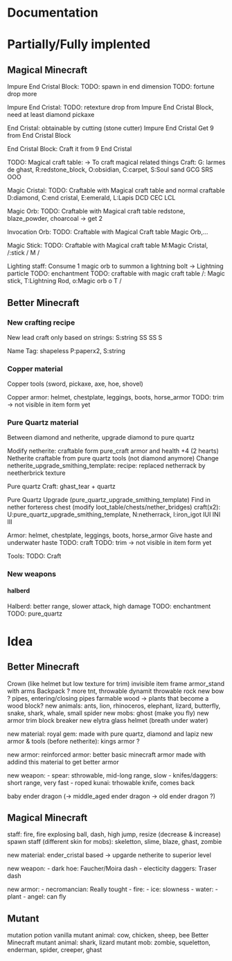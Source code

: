 # Documentation

# Partially/Fully implented

## Magical Minecraft

Impure End Cristal Block:
    TODO: spawn in end dimension
    TODO: fortune drop more


Impure End Cristal:
    TODO: retexture
    drop from Impure End Cristal Block, need at least diamond pickaxe


End Cristal:
    obtainable by cutting (stone cutter) Impure End Cristal
    Get 9 from End Cristal Block


End Cristal Block:
    Craft it from 9 End Cristal


TODO: Magical craft table:
    -> To craft magical related things
    Craft:
        G: larmes de ghast, R:redstone_block, O:obsidian, C:carpet, S:Soul sand
        GCG
        SRS
        OOO


Magic Cristal:
    TODO: Craftable with Magical craft table and normal craftable
        D:diamond, C:end cristal, E:emerald, L:Lapis
        DCD
        CEC
        LCL


Magic Orb:
    TODO: Craftable with Magical craft table
        redstone, blaze_powder, choarcoal -> get 2

Invocation Orb:
    TODO: Craftable with Magical Craft table
        Magic Orb,...


Magic Stick:
    TODO: Craftable with Magical craft table
        M:Magic Cristal, /:stick
            /
          M
        /


Lighting staff:
    Consume 1 magic orb to summon a lightning bolt
    -> Lightning particle
    TODO: enchantment
    TODO: craftable with magic craft table
        /: Magic stick, T:Lightning Rod, o:Magic orb
            o
          T
        /



## Better Minecraft

### New crafting recipe

New lead craft only based on strings:
    S:string
     SS
     SS
    S

Name Tag: shapeless
    P:paperx2, S:string


### Copper material

Copper tools (sword, pickaxe, axe, hoe, shovel)

Copper armor: helmet, chestplate, leggings, boots, horse_armor
    TODO: trim -> not visible in item form yet


### Pure Quartz material

Between diamond and netherite, upgrade diamond to pure quartz

Modify netherite: craftable form pure_craft armor and health +4 (2 hearts)
Netherite craftable from pure quartz tools (not diamond anymore)
Change netherite_upgrade_smithing_template:
        recipe: replaced netherrack by neetherbrick
        texture


Pure quartz
    Craft: ghast_tear + quartz

Pure Quartz Upgrade (pure_quartz_upgrade_smithing_template) 
    Find in nether forteress chest (modify loot_table/chests/nether_bridges)
    craft(x2): U:pure_quartz_upgrade_smithing_template, N:netherrack, I:iron_igot
    IUI
    INI
    III


Armor: helmet, chestplate, leggings, boots, horse_armor
    Give haste and underwater haste
    TODO: craft
    TODO: trim -> not visible in item form yet

Tools:
    TODO: Craft

    



### New weapons

#### halberd

Halberd: better range, slower attack, high damage
    TODO: enchantment
    TODO: pure_quartz





# Idea

## Better Minecraft

Crown (like helmet but low texture for trim)
invisible item frame
armor_stand with arms
Backpack ?
more tnt, throwable dynamit
throwable rock
new bow ?
pipes, entering/closing pipes
farmable wood -> plants that become a wood block?
new animals: ants, lion, rhinoceros, elephant, lizard, butterfly, snake, shark, whale, small spider
new mobs: ghost (make you fly)
new armor trim
block breaker
new elytra
glass helmet (breath under water)

new material: royal gem: made with pure quartz, diamond and lapiz
new armor & tools (before netherite): kings armor ?

new armor: reinforced armor: better basic minecraft armor made with addind this material to get better armor

new weapon:
    - spear: sthrowable, mid-long range, slow
    - knifes/daggers: short range, very fast
    - roped kunai: trhowable knife, comes back

baby ender dragon (-> middle_aged ender dragon -> old ender dragon ?)

## Magical Minecraft

staff: fire, fire explosing ball, dash, high jump, resize (decrease & increase)
spawn staff (different skin for mobs): skeletton, slime, blaze, ghast, zombie

new material: ender_cristal based -> upgarde netherite to superior level

new weapon:
    - dark hoe: Faucher/Moira dash
    - electicity daggers: Traser dash

new armor:
    - necromancian: Really tought
    - fire:
    - ice: slowness
    - water: 
    - plant
    - angel: can fly

## Mutant

mutation potion
vanilla mutant animal: cow, chicken, sheep, bee
Better Minecraft mutant animal: shark, lizard
mutant mob: zombie, squeletton, enderman, spider, creeper, ghast

